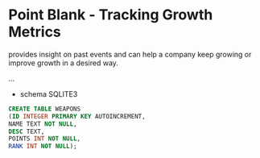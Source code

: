# Point Blank - Tracking Growth Metrics
provides insight on past events and can help a company keep growing or improve growth in a desired way.

...

- schema SQLITE3
```sql
CREATE TABLE WEAPONS
(ID INTEGER PRIMARY KEY AUTOINCREMENT,
NAME TEXT NOT NULL,
DESC TEXT,
POINTS INT NOT NULL,
RANK INT NOT NULL);
```
